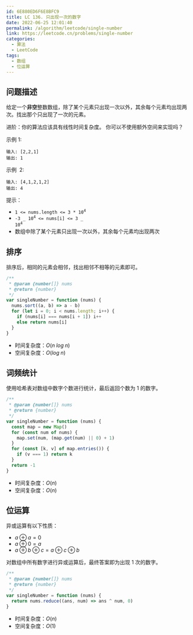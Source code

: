 ```yaml
---
id: 6E880ED6F6E8BFC9
title: LC 136. 只出现一次的数字
date: 2022-06-25 12:01:40
permalink: /algorithm/leetcode/single-number
link: https://leetcode.cn/problems/single-number
categories:
  - 算法
  - LeetCode
tags:
  - 数组
  - 位运算
---
```


<Level :type='1'/>

## 问题描述

给定一个**非空**整数数组，除了某个元素只出现一次以外，其余每个元素均出现两次。找出那个只出现了一次的元素。

进阶：你的算法应该具有线性时间复杂度。 你可以不使用额外空间来实现吗？

示例 1:

```text
输入: [2,2,1]
输出: 1
```

示例  2:

```text
输入: [4,1,2,1,2]
输出: 4
```

提示：

- <code>1 <= nums.length <= 3 \* 10<sup>4</sup></code>
- <code>-3 _ 10<sup>4</sup> <= nums[i] <= 3 _ 10<sup>4</sup></code>
- 数组中除了某个元素只出现一次以外，其余每个元素均出现两次

## 排序

排序后，相同的元素会相邻，找出相邻不相等的元素即可。

```javascript
/**
 * @param {number[]} nums
 * @return {number}
 */
var singleNumber = function (nums) {
  nums.sort((a, b) => a - b)
  for (let i = 0; i < nums.length; i++) {
    if (nums[i] === nums[i + 1]) i++
    else return nums[i]
  }
}
```

- 时间复杂度：$O(n\;log\;n)$
- 空间复杂度：$O(log\;n)$

## 词频统计

使用哈希表对数组中数字个数进行统计，最后返回个数为 $1$ 的数字。

```javascript
/**
 * @param {number[]} nums
 * @return {number}
 */
var singleNumber = function (nums) {
  const map = new Map()
  for (const num of nums) {
    map.set(num, (map.get(num) || 0) + 1)
  }
  for (const [k, v] of map.entries()) {
    if (v === 1) return k
  }
  return -1
}
```

- 时间复杂度：$O(n)$
- 空间复杂度：$O(n)$

## 位运算

异或运算有以下性质：

- $a \oplus a = 0$
- $a \oplus 0 = a$
- $a \oplus b \oplus c = a \oplus c \oplus b$

对数组中所有数字进行异或运算后，最终答案即为出现 $1$ 次的数字。

```javascript
/**
 * @param {number[]} nums
 * @return {number}
 */
var singleNumber = function (nums) {
  return nums.reduce((ans, num) => ans ^ num, 0)
}
```

- 时间复杂度：$O(n)$
- 空间复杂度：$O(1)$

